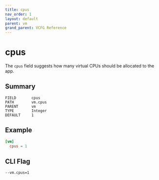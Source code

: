 ```yaml
---
title: cpus
nav_order: 1
layout: default
parent: vm
grand_parent: VCFG Reference
---
```


# cpus

The `cpus` field suggests how many virtual CPUs should be allocated to the app.

## Summary

```
FIELD       cpus
PATH        vm.cpus
PARENT      vm
TYPE        Integer
DEFAULT     1
```

## Example

```toml
[vm]
  cpus = 1
```

## CLI Flag

```
--vm.cpus=1
```